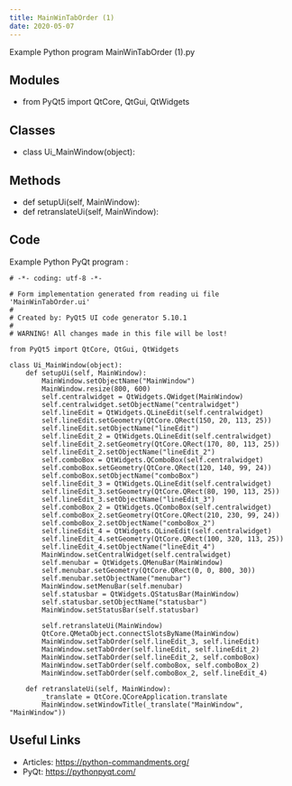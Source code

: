 ```yaml
---
title: MainWinTabOrder (1)
date: 2020-05-07
---
```

Example Python program MainWinTabOrder (1).py

## Modules

* from PyQt5 import QtCore, QtGui, QtWidgets

## Classes

* class Ui_MainWindow(object):

## Methods

* def setupUi(self, MainWindow):
* def retranslateUi(self, MainWindow):

## Code

Example Python PyQt program :

    # -*- coding: utf-8 -*-
    
    # Form implementation generated from reading ui file 'MainWinTabOrder.ui'
    #
    # Created by: PyQt5 UI code generator 5.10.1
    #
    # WARNING! All changes made in this file will be lost!
    
    from PyQt5 import QtCore, QtGui, QtWidgets
    
    class Ui_MainWindow(object):
        def setupUi(self, MainWindow):
            MainWindow.setObjectName("MainWindow")
            MainWindow.resize(800, 600)
            self.centralwidget = QtWidgets.QWidget(MainWindow)
            self.centralwidget.setObjectName("centralwidget")
            self.lineEdit = QtWidgets.QLineEdit(self.centralwidget)
            self.lineEdit.setGeometry(QtCore.QRect(150, 20, 113, 25))
            self.lineEdit.setObjectName("lineEdit")
            self.lineEdit_2 = QtWidgets.QLineEdit(self.centralwidget)
            self.lineEdit_2.setGeometry(QtCore.QRect(170, 80, 113, 25))
            self.lineEdit_2.setObjectName("lineEdit_2")
            self.comboBox = QtWidgets.QComboBox(self.centralwidget)
            self.comboBox.setGeometry(QtCore.QRect(120, 140, 99, 24))
            self.comboBox.setObjectName("comboBox")
            self.lineEdit_3 = QtWidgets.QLineEdit(self.centralwidget)
            self.lineEdit_3.setGeometry(QtCore.QRect(80, 190, 113, 25))
            self.lineEdit_3.setObjectName("lineEdit_3")
            self.comboBox_2 = QtWidgets.QComboBox(self.centralwidget)
            self.comboBox_2.setGeometry(QtCore.QRect(210, 230, 99, 24))
            self.comboBox_2.setObjectName("comboBox_2")
            self.lineEdit_4 = QtWidgets.QLineEdit(self.centralwidget)
            self.lineEdit_4.setGeometry(QtCore.QRect(100, 320, 113, 25))
            self.lineEdit_4.setObjectName("lineEdit_4")
            MainWindow.setCentralWidget(self.centralwidget)
            self.menubar = QtWidgets.QMenuBar(MainWindow)
            self.menubar.setGeometry(QtCore.QRect(0, 0, 800, 30))
            self.menubar.setObjectName("menubar")
            MainWindow.setMenuBar(self.menubar)
            self.statusbar = QtWidgets.QStatusBar(MainWindow)
            self.statusbar.setObjectName("statusbar")
            MainWindow.setStatusBar(self.statusbar)
    
            self.retranslateUi(MainWindow)
            QtCore.QMetaObject.connectSlotsByName(MainWindow)
            MainWindow.setTabOrder(self.lineEdit_3, self.lineEdit)
            MainWindow.setTabOrder(self.lineEdit, self.lineEdit_2)
            MainWindow.setTabOrder(self.lineEdit_2, self.comboBox)
            MainWindow.setTabOrder(self.comboBox, self.comboBox_2)
            MainWindow.setTabOrder(self.comboBox_2, self.lineEdit_4)
    
        def retranslateUi(self, MainWindow):
            _translate = QtCore.QCoreApplication.translate
            MainWindow.setWindowTitle(_translate("MainWindow", "MainWindow"))
    
    

## Useful Links

- Articles: https://python-commandments.org/
- PyQt: https://pythonpyqt.com/
